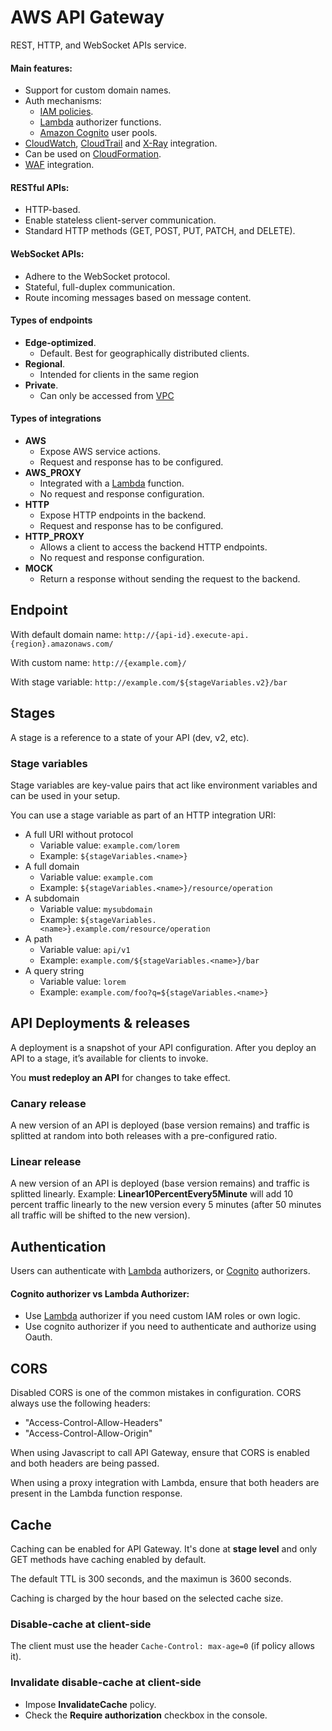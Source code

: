# AWS API Gateway

REST, HTTP, and WebSocket APIs service.

#### Main features:
- Support for custom domain names.
- Auth mechanisms:
    - [IAM policies](IAM.md#policies).
    - [Lambda](Lambda.md) authorizer functions.
    - [Amazon Cognito](Cognito.md) user pools.
- [CloudWatch](CloudWatch.md), [CloudTrail](CloudTrail.md) and [X-Ray](XRay.md) integration.
- Can be used on [CloudFormation](CloudFormation.md).
- [WAF](WAF.md) integration.

#### RESTful APIs:
- HTTP-based.
- Enable stateless client-server communication.
- Standard HTTP methods (GET, POST, PUT, PATCH, and DELETE).

#### WebSocket APIs:
- Adhere to the WebSocket protocol.
- Stateful, full-duplex communication.
- Route incoming messages based on message content.

#### Types of endpoints
- **Edge-optimized**.
    - Default. Best for geographically distributed clients.
- **Regional**.
    - Intended for clients in the same region
- **Private**.
    - Can only be accessed from [VPC](VPC.md)

#### Types of integrations
- **AWS**
    - Expose AWS service actions.
    - Request and response has to be configured.
- **AWS_PROXY**
    - Integrated with a [Lambda](Lambda.md) function.
    - No request and response configuration.
- **HTTP**
    - Expose HTTP endpoints in the backend.
    - Request and response has to be configured.
- **HTTP_PROXY**
    - Allows a client to access the backend HTTP endpoints.
    - No request and response configuration.
- **MOCK**
    - Return a response without sending the request to the backend.

## Endpoint

With default domain name: `http://{api-id}.execute-api.{region}.amazonaws.com/`

With custom name: `http://{example.com}/`

With stage variable: `http://example.com/${stageVariables.v2}/bar`

## Stages

A stage is a reference to a state of your API (dev, v2, etc).

### Stage variables

Stage variables are key-value pairs that act like environment variables and can be used in your setup.

You can use a stage variable as part of an HTTP integration URI:

- A full URI without protocol
    - Variable value: `example.com/lorem`
    - Example: `${stageVariables.<name>}`
- A full domain
    - Variable value: `example.com`
    - Example: `${stageVariables.<name>}/resource/operation`
- A subdomain
    - Variable value: `mysubdomain`
    - Example: `${stageVariables.<name>}.example.com/resource/operation`
- A path
    - Variable value: `api/v1`
    - Example: `example.com/${stageVariables.<name>}/bar`
- A query string
    - Variable value: `lorem`
    - Example: `example.com/foo?q=${stageVariables.<name>}`

## API Deployments & releases

A deployment is a snapshot of your API configuration. After you deploy an API to a stage, it’s available for clients to invoke.

You **must redeploy an API** for changes to take effect.

### Canary release

A new version of an API is deployed (base version remains) and traffic is splitted at random into both releases with a pre-configured ratio.

### Linear release

A new version of an API is deployed (base version remains) and traffic is splitted linearly. Example: **Linear10PercentEvery5Minute** will add 10 percent traffic linearly to the new version every 5 minutes (after 50 minutes all traffic will be shifted to the new version).

## Authentication

Users can authenticate with [Lambda](Lambda.md) authorizers, or [Cognito](Cognito.md) authorizers.

#### Cognito authorizer vs Lambda Authorizer:
- Use [Lambda](Lambda.md) authorizer if you need custom IAM roles or own logic.
- Use cognito authorizer if you need to authenticate and authorize using Oauth.

## CORS

Disabled CORS is one of the common mistakes in configuration. CORS always use the following headers:
- "Access-Control-Allow-Headers"
- "Access-Control-Allow-Origin"

When using Javascript to call API Gateway, ensure that CORS is enabled and both headers are being passed.

When using a proxy integration with Lambda, ensure that both headers are present in the Lambda function response.

## Cache

Caching can be enabled for API Gateway. It's done at **stage level** and only GET methods have caching enabled by default.

The default TTL is 300 seconds, and the maximun is 3600 seconds.

Caching is charged by the hour based on the selected cache size.

### Disable-cache at client-side

The client must use the header `Cache-Control: max-age=0` (if policy allows it).

### Invalidate disable-cache at client-side

- Impose **InvalidateCache** policy.
- Check the **Require authorization** checkbox in the console.
